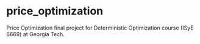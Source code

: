# price_optimization
Price Optimization final project for Deterministic Optimization course (ISyE 6669) at Georgia Tech.
